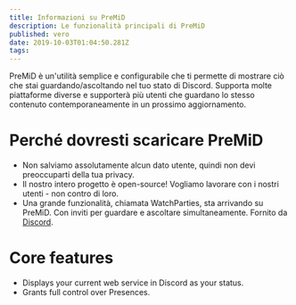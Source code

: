 ```yaml
---
title: Informazioni su PreMiD
description: Le funzionalità principali di PreMiD
published: vero
date: 2019-10-03T01:04:50.281Z
tags:
---
```


PreMiD è un'utilità semplice e configurabile che ti permette di mostrare ciò che stai guardando/ascoltando nel tuo stato di Discord. Supporta molte piattaforme diverse e supporterà più utenti che guardano lo stesso contenuto contemporaneamente in un prossimo aggiornamento.

# Perché dovresti scaricare PreMiD
- Non salviamo assolutamente alcun dato utente, quindi non devi preoccuparti della tua privacy.
- Il nostro intero progetto è open-source! Vogliamo lavorare con i nostri utenti - non contro di loro.
- Una grande funzionalità, chiamata WatchParties, sta arrivando su PreMiD. Con inviti per guardare e ascoltare simultaneamente. Fornito da [Discord](https://discordapp.com/).

# Core features
- Displays your current web service in Discord as your status.
- Grants full control over Presences.